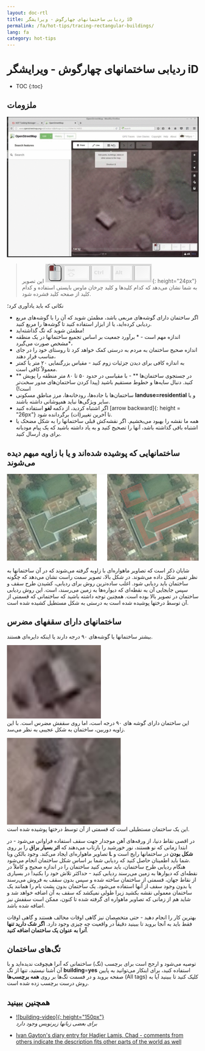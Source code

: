 ```yaml
---
layout: doc-rtl
title: ردیابی ساختمانهای چهارگوش - ویرایشگر iD
permalink: /fa/hot-tips/tracing-rectangular-buildings/
lang: fa
category: hot-tips
---
```


ردیابی ساختمانهای چهارگوش - ویرایشگر iD
============

- TOC
{:toc}


ملزومات
----------

![Rectangular building][]  

> این تصویر ![keymon]{: height="24px"} به شما نشان می‌دهد که کدام کلیدها و کلید چرخان ماوس بایستی استفاده و کدام کلید از صفحه کلید فشرده شود.  

نکاتی که باید یادآوری کرد؛  

- اگر ساختمان دارای گوشه‌های مربعی باشد، مطمئن شوید که آن را با گوشه‌های مربع ردیابی کرده‌اید، یا از ابزار استفاده کنید تا گوشه‌ها را مربع کنید.  
- مطمئن شوید که تگ گذاشته‌اید!  
- اندازه مهم است - * برآورد جمعیت بر اساس تجمیع ساختمانها در یک منطقه مشخص صورت می‌گیرد*،  
- اندازه صحیح ساختمان به مردم به درستی کمک خواهد کرد تا روستای خود را در جای مناسب قرار دهند،  
- به اندازه کافی برای دیدن جزئیات زوم کنید - مقیاس بزرگنمایی ۲۰ متر یا کمتر معمولاْ کافی است.  
- ** در جستجوی ساختمان‌ها ** - با مقیاسی در حدود ۵۰ تا ۸۰ متر منطقه را پویش کنید. دنبال سایه‌ها و خطوط مستقیم باشید (پیدا کردن ساختمان‌های مدور سخت‌تر است!)  
- ساختمان‌ها با جاده‌ها، رودخانه‌ها، مرز مناطق مسکونی **landuse=residential** و یا سایر ویژگی‌ها نباید همپوشانی داشته باشند.  
- اگر اشتباه کردید، از دکمه **لغو** استفاده کنید [arrow backward]{: height = "26px"} تا آخرین تغییر(ات) برگردانده شود.  
- همه ما نقشه را بهبود می‌بخشیم. اگر نقشه‌کش قبلی ساختمانها را به شکل مضحک  یا اشتباه باقی گذاشته باشد، آنها را تصحیح کنید و به یاد داشته باشید که یک پیام مودبانه برای وی ارسال کنید.  

ساختمانهایی که پوشیده شده‌اند و یا با زاویه مبهم دیده می‌شوند  
--------------------------------------

![building-obscured][]  

شایان ذکر است که تصاویر ماهواره‌ای با زاویه گرفته می‌شوند که در آن ساختمانها به نظر تفییر شکل داده می‌شوند. در شکل بالا، تصویر سمت راست نشان می‌دهد که چگونه ساختمان باید ردیابی شود. اغلب ساده‌ترین روش برای ردیابی، کشیدن طرح سقف و سپس جابجایی آن به نقطه‌ای که دیواره‌ها به زمین می‌رسند، است. این روش ردیابی ساختمان در تصویر بالا بوده است. همچنین توجه داشته باشید که ساختمانی که قسمتی از آن توسط درختها پوشیده شده است به درستی به شکل مستطیل کشیده شده است. 

ساختمانهای دارای سقفهای مضرس
----------------------------
 
بیشتر ساختمانها یا گوشه‌های ۹۰ درجه دارند یا اینکه دایره‌ای هستند.  

![building-ridge][]  
این ساختمان دارای گوشه های ۹۰ درجه است، اما روی سقفش مضرس است. با این زاویه دوربین، ساختمان به شکل عجیبی به نظر می‌سد.  

![building-tree-ridge][]  
این یک ساختمان مستطیلی است که قسمتی از آن توسط درختها پوشیده شده است.  

در اقصی نقاط دنیا، از ورقه‌های آهن موجدار جهت سقف استفاده فراوانی می‌شود - در ابتدا زمانی که نو هستند، نور خورشید را بازتاب می‌دهند که **اثر بسیار براق** را بر روی تصاویر ماهواره‌ای ایجاد می‌کند. وجود بالکن ویا **L شکل بودن** در ساختمانها رایج است و شما باید اطمینان حاصل کنید که ردیابی شما بر اساس شکل ساختمان انجام می‌شود.  
هنگام ردیابی طرح ساختمان، باید سعی کنید ساختمان را در اندازه صحیح و کاملاْ در نقطه‌ای که دیوارها به زمین می‌رسند ردیابی کنید - حداکثر تلاش خود را بکنید! در بسیاری از نقاط جهان، قسمتی از ساختمان ساخته شده و سپس بدون سقف به فروش می‌رسند یا بدون وجود سقف از آنها استفاده می‌شود. یک ساختمان بدون پشت بام را همانند یک ساختمان معمولی نقشه بکشید زیرا طولی نمیکشد که سقف به آن اضافه خواهد شد و شاید هم از زمانی که تصاویر ماهواره ای گرفته شده تا کنون، ممکن است سقفش نیز اضافه شده باشد.  

بهترین کار را انجام دهید - حتی متخصصان نیز گاهی اوقات مخالف هستند و گاهی اوقات فقط باید به آنجا بروید تا ببینید دقیقاْ در واقعیت چه چیزی وجود دارد. **اگر  شک دارید تنها آنرا به عنوان یک ساختمان اضافه کنید**.  

تگ‌های ساختمان
-------------

توصیه می‌شود و ارجح است برای برچسب (تگ) ساختمانی که آنرا هیچوقت ندیده‌اید و با آن آشنا نیستید،  تنها از تگ **building**=**yes** استفاده کنید، برای اینکار می‌توانید به پایین صفحه بروید و در فسمت تگ‌ها بر روی **همه برچسب‌ها** (All tags) کلیک کنید تا ببینید آیا به روش درست برچسب زده شده است.

همچنین ببینید  
---------

- [![building-video]{: height="150px"}](https://www.youtube.com/watch?v=VPJz-AucqF4&index=7&list=PLb9506_-6FMHZ3nwn9heri3xjQKrSq1hN "فیلم‌های آموزشی گروه بشردوستانه OpenStreetMap - افزودن ساختمان به OpenSstreetMap")  
*برای بعضی زبانها زیرنویس وجود دارد*  

- [Ivan Gayton's diary entry for Hadjer Lamis, Chad - comments from others indicate the description fits other parts of the world as well](https://www.openstreetmap.org/user/IvanGayton/diary/38612)



[Rectangular building]: /images/hot-tips/rectangular_building.gif "دریابی ساختمان مستطیل شکل، نود درجه کردن گوشه‌ها و اضافه کردن تگها."
[keymon]:/images/hot-tips/keymon.png
[building-ridge]: /images/hot-tips/building-ridge.png
[back arrow]: /images/beginner/back-arrow.png
[building-tree-ridge]: /images/hot-tips/building-tree-ridge.png
[building-obscured]: /images/hot-tips/buildings-obscured-traced-1.png "قبل و بعد - ترسیم یک ساختمان که از یک زاویه دیده می‌شود"
[فیلم‌های آموزشی در مورد ساختمان]: /images/hot-tips/building-video.png "فیلم‌های آموزشی گروه بشردوستانه OpenStreetMap - افزودن ساختمان به OpenSstreetMap"